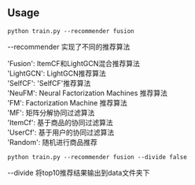 
<h2>Usage</h2>

```
python train.py --recommender fusion 
```

--recommender 实现了不同的推荐算法

'Fusion': ItemCF和LightGCN混合推荐算法  
'LightGCN': LightGCN推荐算法  
'SelfCF': 'SelfCF'推荐算法  
'NeuFM': Neural Factorization Machines 推荐算法  
'FM': Factorization Machine 推荐算法  
'MF': 矩阵分解协同过滤算法  
'ItemCf': 基于商品的协同过滤算法   
'UserCf': 基于用户的协同过滤算法   
'Random': 随机进行商品推荐  

```
python train.py --recommender fusion --divide false
```
--divide 将top10推荐结果输出到data文件夹下
